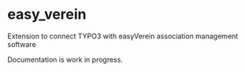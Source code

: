 # easy_verein
Extension to connect TYPO3 with easyVerein association management software

Documentation is work in progress.
